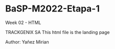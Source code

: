 # BaSP-M2022-Etapa-1
Week 02 - HTML

TRACKGENIX SA
This html file is the landing page

Author: Yañez Mirian
